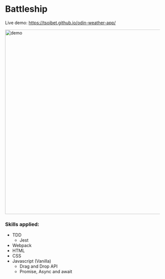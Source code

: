 # Battleship

Live demo: https://tsoibet.github.io/odin-weather-app/

<img width="600" alt="demo" src="https://user-images.githubusercontent.com/59286368/221897170-9b383c50-13f1-468e-92fc-c2b0541eb6e9.png">

### Skills applied:
- TDD
  - Jest
- Webpack
- HTML
- CSS
- Javascript (Vanilla)
  - Drag and Drop API
  - Promise, Async and await
  
